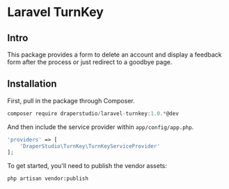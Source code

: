 # Laravel TurnKey

## Intro

This package provides a form to delete an account and display a feedback form after the process or just redirect to a goodbye page.

## Installation

First, pull in the package through Composer.

```js
composer require draperstudio/laravel-turnkey:1.0.*@dev
```

And then include the service provider within `app/config/app.php`.

```php
'providers' => [
    'DraperStudio\TurnKey\TurnKeyServiceProvider'
];
```

To get started, you'll need to publish the vendor assets:

```bash
php artisan vendor:publish
```
